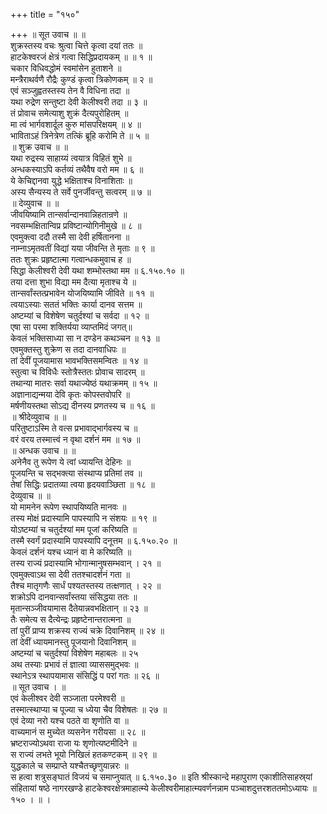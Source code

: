 +++
title = "१५०"

+++
॥ सूत उवाच ॥ ॥  
शुक्रस्तस्य वचः श्रुत्वा चित्ते कृत्वा दयां ततः ॥  
हाटकेश्वरजं क्षेत्रं गत्वा सिद्धिप्रदायकम् ॥ ॥ १ ॥  
चकार विधिवद्धोमं स्वमांसेन हुताशने ॥  
मन्त्रैराथर्वणै रौद्रैः कुण्डं कृत्वा त्रिकोणकम् ॥ २ ॥  
एवं सञ्जुह्वतस्तस्य तेन वै विधिना तदा ॥  
यथा रुद्रेण सन्तुष्टा देवी केलीश्वरी तदा ॥ ३ ॥  
तं प्रोवाच समेत्याशु शुक्रं दैत्यपुरोहितम् ॥  
मा त्वं भार्गवशार्दूल कुरु मांसपरिक्षयम् ॥ ४ ॥  
भाविताऽहं त्रिनेत्रेण तत्किं ब्रूहि करोमि ते ॥ ५ ॥  
॥ शुक्र उवाच ॥ ॥  
यथा रुद्रस्य साहाय्यं त्वयात्र विहितं शुभे ॥  
अन्धकस्याऽपि कर्तव्यं तथैवैष वरो मम ॥ ६ ॥  
ये केचिद्दानवा युद्धे भक्षिताश्च विनाशिताः ॥  
अस्य सैन्यस्य ते सर्वे पुनर्जीवन्तु सत्वरम् ॥ ७ ॥  
॥ देव्युवाच ॥ ॥  
जीवयिष्यामि तान्सर्वान्दानवान्निहतान्रणे ॥  
नवसम्भक्षितान्विप्र प्रविष्टान्योगिनीमुखे ॥ ८ ॥  
एवमुक्त्वा ददौ तस्मै सा देवी हर्षितानना ॥  
नाम्नाऽमृतवतीं विद्यां यया जीवन्ति ते मृताः ॥ ९ ॥  
ततः शुक्रः प्रहृष्टात्मा गत्वान्धकमुवाच ह ॥  
सिद्धा केलीश्वरी देवी यथा शम्भोस्तथा मम ॥ ६.१५०.१० ॥  
तया दत्ता शुभा विद्या मम दैत्या मृताश्च ये ॥  
तान्सर्वांस्तत्प्रभावेन योजयिष्यामि जीविते ॥ ११ ॥  
त्वयाऽस्याः सततं भक्तिः कार्या दानव सत्तम ॥  
अष्टम्यां च विशेषेण चतुर्दश्यां च सर्वदा ॥ १२ ॥  
एषा सा परमा शक्तिर्यया व्याप्तमिदं जगत्॥  
केवलं भक्तिसाध्या सा न दण्डेन कथञ्चन ॥ १३ ॥  
एवमुक्तस्तु शुक्रेण स तदा दानवाधिपः ॥  
तां देवीं पूजयामास भावभक्तिसमन्वितः ॥ १४ ॥  
स्तुत्वा च विविधैः स्तोत्रैस्ततः प्रोवाच सादरम् ॥  
तथान्या मातरः सर्वा यथाज्येष्ठं यथाक्रमम् ॥ १५ ॥  
अज्ञानाद्यन्मया देवि कृतः कोपस्तवोपरि ॥  
मर्षणीयस्तथा सोऽद्य दीनस्य प्रणतस्य च ॥ १६ ॥  
॥ श्रीदेव्युवाच ॥ ॥  
परितुष्टाऽस्मि ते वत्स प्रभावाद्भार्गवस्य च ॥  
वरं वरय तस्मात्त्वं न वृथा दर्शनं मम ॥ १७ ॥  
॥ अन्धक उवाच ॥ ॥  
अनेनैव तु रूपेण ये त्वां ध्यायन्ति देहिनः ॥  
पूजयन्ति च सद्भक्त्या संस्थाप्य प्रतिमां तव ॥  
तेषां सिद्धिः प्रदातव्या त्वया हृदयवाञ्छिता ॥ १८ ॥  
देव्युवाच ॥ ॥  
यो मामनेन रूपेण स्थापयिष्यति मानवः ॥  
तस्य मोक्षं प्रदास्यामि पापस्यापि न संशयः ॥ १९ ॥  
योऽष्टम्यां च चतुर्दश्यां मम पूजां करिष्यति ॥  
तस्मै स्वर्गं प्रदास्यामि पापस्यापि दनूत्तम ॥ ६.१५०.२० ॥  
केवलं दर्शनं यश्च ध्यानं वा मे करिष्यति ॥  
तस्य राज्यं प्रदास्यामि भोगान्मानुषसम्भवान् । २१ ॥  
एवमुक्त्वाऽथ सा देवी ततश्चादर्शनं गता ॥  
तैश्च मातृगणैः सार्धं पश्यतस्तस्य तत्क्षणात् । २२ ॥  
शक्रोऽपि दानवान्सर्वांस्तया संसिद्धया ततः ॥  
मृतान्सञ्जीवयामास दैतेयान्नवभक्षितान् ॥ २३ ॥  
तैः समेत्य स दैत्येन्द्रः प्रहृष्टेनान्तरात्मना ॥  
तां पुरीं प्राप्य शक्रस्य राज्यं चक्रे दिवानिशम् ॥ २४ ॥  
तां देवीं ध्यायमानस्तु पूजयानो दिवानिशम् ॥  
अष्टम्यां च चतुर्दश्यां विशेषेण महाबलः ॥ २५  
अथ तस्याः प्रभावं तं ज्ञात्वा व्याससमुद्भवः ॥  
स्थानेऽत्र स्थापयामास संसिद्धिं प परां गतः ॥ २६ ॥  
॥ सूत उवाच । ॥  
एवं केलीश्वर देवी सञ्जाता परमेश्वरी ॥  
तस्मात्स्थाप्या च पूज्या च ध्येया चैव विशेषतः ॥ २७ ॥  
एवं देव्या नरो यश्च पठते वा शृणोति वा ॥  
वाच्यमानं स मुच्येत व्यसनेन गरीयसा ॥ २८ ॥  
भ्रष्टराज्योऽथवा राजा यः शृणोत्यष्टमीदिने ॥  
स राज्यं लभते भूयो निखिलं हतकण्टकम् ॥ २९ ॥  
युद्धकाले च सम्प्राप्ते यश्चैतच्छृणुयान्नरः ॥  
स हत्वा शत्रुसङ्घातं विजयं च समाप्नुयात् ॥ ६.१५०.३० ॥ इति श्रीस्कान्दे महापुराण एकाशीतिसाहस्र्यां संहितायां षष्ठे नागरखण्डे हाटकेश्वरक्षेत्रमाहात्म्ये केलीश्वरीमाहात्म्यवर्णनन्नाम पञ्चाशदुत्तरशततमोऽध्यायः ॥ १५० । ॥ ।